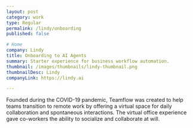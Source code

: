 ```yaml
---
layout: post
category: work
type: Regular
permalink: /lindy/onboarding
published: false

# Home
company: Lindy
title: Onboarding to AI Agents
summary: Starter experience for business workflow automation.
thumbnail: /images/thumbnails/lindy-thumbnail.png
thumbnailDesc: Lindy
companyLink: https://lindy.ai

---
```


Founded during the COVID-19 pandemic, Teamflow was created to help teams transition to remote work by offering a virtual space for daily collaboration and spontaneous interactions. The virtual office experience gave co-workers the ability to socialize and collaborate at will. 
